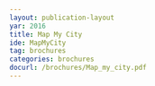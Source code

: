 ```yaml
---
layout: publication-layout
yar: 2016
title: Map My City
ide: MapMyCity
tag: brochures
categories: brochures
docurl: /brochures/Map_my_city.pdf
---
```

